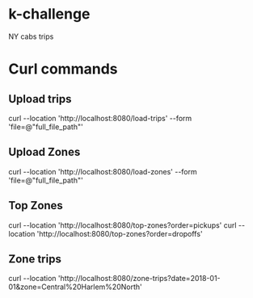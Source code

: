 # k-challenge
NY cabs trips

# Curl commands

## Upload trips
curl --location 'http://localhost:8080/load-trips' --form 'file=@"full_file_path"'

## Upload Zones
curl --location 'http://localhost:8080/load-zones' --form 'file=@"full_file_path"'

## Top Zones
curl --location 'http://localhost:8080/top-zones?order=pickups'
curl --location 'http://localhost:8080/top-zones?order=dropoffs'

## Zone trips
curl --location 'http://localhost:8080/zone-trips?date=2018-01-01&zone=Central%20Harlem%20North'

